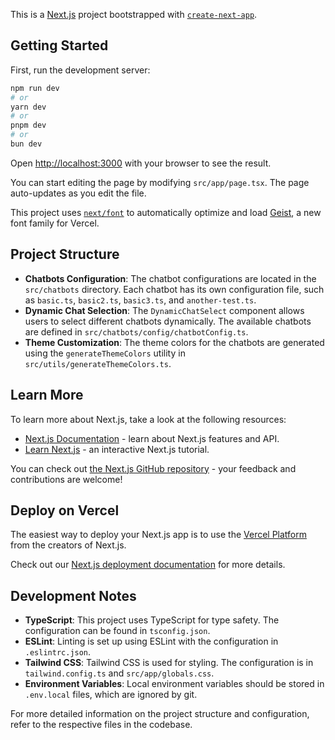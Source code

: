 This is a [Next.js](https://nextjs.org) project bootstrapped with [`create-next-app`](https://nextjs.org/docs/app/api-reference/cli/create-next-app).

## Getting Started

First, run the development server:

```bash
npm run dev
# or
yarn dev
# or
pnpm dev
# or
bun dev
```

Open [http://localhost:3000](http://localhost:3000) with your browser to see the result.

You can start editing the page by modifying `src/app/page.tsx`. The page auto-updates as you edit the file.

This project uses [`next/font`](https://nextjs.org/docs/app/building-your-application/optimizing/fonts) to automatically optimize and load [Geist](https://vercel.com/font), a new font family for Vercel.

## Project Structure

- **Chatbots Configuration**: The chatbot configurations are located in the `src/chatbots` directory. Each chatbot has its own configuration file, such as `basic.ts`, `basic2.ts`, `basic3.ts`, and `another-test.ts`.
- **Dynamic Chat Selection**: The `DynamicChatSelect` component allows users to select different chatbots dynamically. The available chatbots are defined in `src/chatbots/config/chatbotConfig.ts`.
- **Theme Customization**: The theme colors for the chatbots are generated using the `generateThemeColors` utility in `src/utils/generateThemeColors.ts`.

## Learn More

To learn more about Next.js, take a look at the following resources:

- [Next.js Documentation](https://nextjs.org/docs) - learn about Next.js features and API.
- [Learn Next.js](https://nextjs.org/learn) - an interactive Next.js tutorial.

You can check out [the Next.js GitHub repository](https://github.com/vercel/next.js) - your feedback and contributions are welcome!

## Deploy on Vercel

The easiest way to deploy your Next.js app is to use the [Vercel Platform](https://vercel.com/new?utm_medium=default-template&filter=next.js&utm_source=create-next-app&utm_campaign=create-next-app-readme) from the creators of Next.js.

Check out our [Next.js deployment documentation](https://nextjs.org/docs/app/building-your-application/deploying) for more details.

## Development Notes

- **TypeScript**: This project uses TypeScript for type safety. The configuration can be found in `tsconfig.json`.
- **ESLint**: Linting is set up using ESLint with the configuration in `.eslintrc.json`.
- **Tailwind CSS**: Tailwind CSS is used for styling. The configuration is in `tailwind.config.ts` and `src/app/globals.css`.
- **Environment Variables**: Local environment variables should be stored in `.env.local` files, which are ignored by git.

For more detailed information on the project structure and configuration, refer to the respective files in the codebase.
